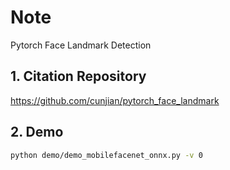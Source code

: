 # Note

Pytorch Face Landmark Detection

## 1. Citation Repository

  https://github.com/cunjian/pytorch_face_landmark


## 2. Demo

```bash
python demo/demo_mobilefacenet_onnx.py -v 0
```


